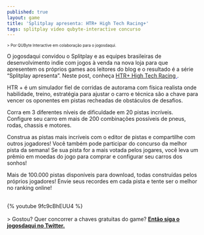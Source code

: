 ```yaml
---
published: true
layout: game
title: 'Splitplay apresenta: HTR+ High Tech Racing+'
tags: splitplay video qubyte-interactive concurso
---
```

<span style="font-size: x-small;">> Por QUByte Interactive em colabora&#231;&#227;o para o jogosdaqui.</font></span>
 


 
O jogosdaqui convidou o Splitplay e as equipes brasileiras de desenvolvimento indie com jogos &#224; venda na nova loja para que apresentem os pr&#243;prios games aos leitores do blog e o resultado &#233; a s&#233;rie &#8220;Splitplay apresenta&#8221;. Neste post, conhe&#231;a <font color="#0000ee"><span style="text-decoration: underline;"><a href="http://www.splitplay.com/pt/games/htr-high-tech-racing" target="_blank">HTR+ High Tech Racing</a>
</span></font>.
 
HTR + &#233; um simulador fiel de corridas de autorama com f&#237;sica realista onde habilidade, treino, estrat&#233;gia para ajustar o carro e t&#233;cnica s&#227;o a chave para vencer os oponentes em pistas recheadas de obst&#225;culos de desafios.
 

Corra em 3 diferentes n&#237;veis de dificuldade em 20 pistas incr&#237;veis.
Configure seu carro em mais de 200 combina&#231;&#245;es poss&#237;veis de pneus, rodas, chassis e motores.
 

 
Construa as pistas mais incr&#237;veis com o editor de pistas e compartilhe com outros jogadores! Voc&#234; tamb&#233;m pode participar do concurso da melhor pista da semana! Se sua pista for a mais votada pelos jogares, voc&#234; leva um pr&#234;mio em moedas do jogo para comprar e configurar seu carros dos sonhos!
 
 

 
Mais de 100.000 pistas dispon&#237;veis para download, todas constru&#237;das pelos pr&#243;prios jogadores!
Envie seus recordes em cada pista e tente ser o melhor no ranking online!
<div><br />
{% youtube 9fc9cBhEUU4 %}
<div><br />
> Gostou? Quer concorrer a chaves gratuitas do game?
<strong><a href="https://twitter.com/jogosdaqui" target="_blank">Ent&#227;o siga o jogosdaqui no Twitter.</a>
</strong>

